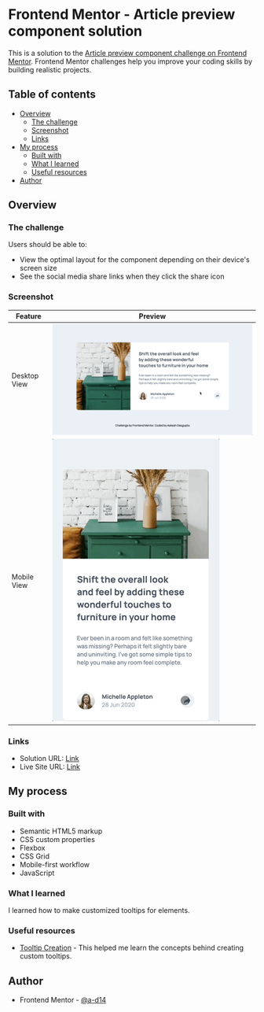 # Frontend Mentor - Article preview component solution

This is a solution to the [Article preview component challenge on Frontend Mentor](https://www.frontendmentor.io/challenges/article-preview-component-dYBN_pYFT). Frontend Mentor challenges help you improve your coding skills by building realistic projects. 

## Table of contents

- [Overview](#overview)
  - [The challenge](#the-challenge)
  - [Screenshot](#screenshot)
  - [Links](#links)
- [My process](#my-process)
  - [Built with](#built-with)
  - [What I learned](#what-i-learned)
  - [Useful resources](#useful-resources)
- [Author](#author)

## Overview

### The challenge

Users should be able to:

- View the optimal layout for the component depending on their device's screen size
- See the social media share links when they click the share icon

### Screenshot

| Feature  | Preview |
|----------|---------|
| Desktop View | ![](desktop.gif) |
| Mobile View | ![](mobile.gif) |

### Links

- Solution URL: [Link](https://github.com/a-d14/article-preview-frontend-mentor)
- Live Site URL: [Link](https://a-d14.github.io/article-preview-frontend-mentor)

## My process

### Built with

- Semantic HTML5 markup
- CSS custom properties
- Flexbox
- CSS Grid
- Mobile-first workflow
- JavaScript

### What I learned
I learned how to make customized tooltips for elements.

### Useful resources

- [Tooltip Creation](https://blog.logrocket.com/creating-beautiful-tooltips-with-only-css) - This helped me learn the concepts behind creating custom tooltips.

## Author
- Frontend Mentor - [@a-d14](https://www.frontendmentor.io/profile/a-d14)

